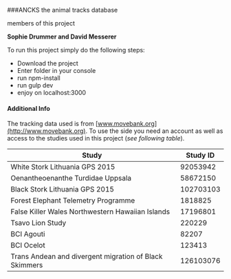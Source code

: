 

###ANCKS the animal tracks database

members of this project

**Sophie Drummer and David Messerer**

To run this project simply do the following steps:

* Download the project
* Enter folder in your console
* run npm-install
* run gulp dev
* enjoy on localhost:3000


#### Additional Info

The tracking data used is from [www.movebank.org](http://www.movebank.org). To use the side you need an account as well as access to the studies used in this project (*see following table*).



| Study | Study ID |
|--------------------------------------------------------|-----------|
| White Stork Lithuania GPS 2015 | 92053942 |
| Oenantheoenanthe Turdidae Uppsala | 58672150 |
| Black Stork Lithuania GPS 2015 | 102703103 |
| Forest Elephant Telemetry Programme | 1818825 |
| False Killer Wales Northwestern Hawaiian Islands | 17196801 |
| Tsavo Lion Study | 220229 |
| BCI Agouti | 82207 |
| BCI Ocelot | 123413 |
| Trans Andean and divergent migration of Black Skimmers | 126103076 |


